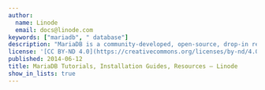 ```yaml
---
author:
  name: Linode
  email: docs@linode.com
keywords: ["mariadb", " database"]
description: "MariaDB is a community-developed, open-source, drop-in replacement for the Relational Database Management System (RDBMS), MySQL. Its high compatibility with MySQL affords MariaDB library binary equivalency and exact-matching API and commands. It replaces MySQL's InnoDB storage engine with both XtraDB and transactional/non-transactional Aria storage engines.<br/><br/>According to [MariaDB.com](https://mariadb.com/), the RDBMS renders 'enterprise-grade performance, industry-leading security, world-class support and modern, unique architecture, extensible at every layer so users and the community can extend functionality to meet unique needs.'"
license: '[CC BY-ND 4.0](https://creativecommons.org/licenses/by-nd/4.0)'
published: 2014-06-12
title: MariaDB Tutorials, Installation Guides, Resources – Linode
show_in_lists: true
---
```


